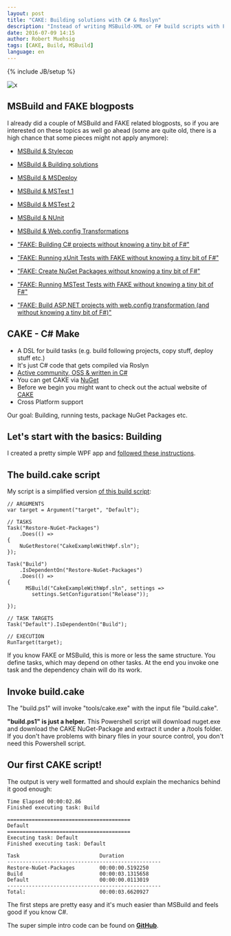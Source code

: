 ```yaml
---
layout: post
title: "CAKE: Building solutions with C# & Roslyn"
description: "Instead of writing MSBuild-XML or F# build scripts with FAKE, let's see how a C# based build system works. So, let's play with CAKE - C# Make."
date: 2016-07-09 14:15
author: Robert Muehsig
tags: [CAKE, Build, MSBuild]
language: en
---
```

{% include JB/setup %}

![x]({{BASE_PATH}}/assets/md-images/2016-07-09/cake.png "CAKE - C# Make")

## MSBuild and FAKE blogposts

I already did a couple of MSBuild and FAKE related blogposts, so if you are interested on these topics as well go ahead (some are quite old, there is a high chance that some pieces might not apply anymore):

* [MSBuild & Stylecop](http://blog.codeinside.eu/2010/12/15/howto-msbuild-stylecop/)
* [MSBuild & Building solutions](http://blog.codeinside.eu/2010/11/12/howto-build-msbuild-solutions/)
* [MSBuild & MSDeploy](http://blog.codeinside.eu/2010/11/21/howto-msdeploy-msbuild/)
* [MSBuild & MSTest 1](http://blog.codeinside.eu/2010/11/24/howto-open-mstest-with-msbuild-2/)
* [MSBuild & MSTest 2](http://blog.codeinside.eu/2010/11/29/howto-open-mstest-with-msbuild/)
* [MSBuild & NUnit](http://blog.codeinside.eu/2011/01/06/howto-msbuild-nuit/)
* [MSBuild & Web.config Transformations](http://blog.codeinside.eu/2010/12/06/howto-web-config-transformations-with-msbuild/)

* ["FAKE: Building C# projects without knowing a tiny bit of F#"](http://blog.codeinside.eu/2015/02/23/fake-building-with-fake/) 
* ["FAKE: Running xUnit Tests with FAKE without knowing a tiny bit of F#"](http://blog.codeinside.eu/2015/02/24/fake-running-xunit-tests-with-fake/)
* ["FAKE: Create NuGet Packages without knowing a tiny bit of F#"](http://blog.codeinside.eu/2015/06/21/fake-create-nuget-packages/)
* ["FAKE: Running MSTest Tests with FAKE without knowing a tiny bit of F#"](http://blog.codeinside.eu/2015/08/30/fake-running-mstest-tests-with-fake/)
* ["FAKE: Build ASP.NET projects with web.config transformation (and without knowing a tiny bit of F#)"](http://blog.codeinside.eu/2016/06/12/fake-build-aspnet-projects-with-webconfig-transform/)

## CAKE - C# Make

- A DSL for build tasks (e.g. build following projects, copy stuff, deploy stuff etc.)
- It's just C# code that gets compiled via Roslyn
- [Active community, OSS & written in C#](https://github.com/cake-build/cake)
- You can get CAKE via [NuGet](https://www.nuget.org/packages/Cake)
- Before we begin you might want to check out the actual website of [CAKE](http://cakebuild.net/) 
- Cross Platform support

Our goal: Building, running tests, package NuGet Packages etc.

## Let's start with the basics: Building

I created a pretty simple WPF app and [followed these instructions](http://cakebuild.net/docs/tutorials/setting-up-a-new-project). 

## The build.cake script

My script is a simplified version [of this build script](https://github.com/cake-build/example/blob/master/build.cake):

    // ARGUMENTS
    var target = Argument("target", "Default");
    
    // TASKS
    Task("Restore-NuGet-Packages")
        .Does(() =>
    {
        NuGetRestore("CakeExampleWithWpf.sln");
    });
    
    Task("Build")
        .IsDependentOn("Restore-NuGet-Packages")
        .Does(() =>
    {
          MSBuild("CakeExampleWithWpf.sln", settings =>
            settings.SetConfiguration("Release"));
    
    });
    
    // TASK TARGETS
    Task("Default").IsDependentOn("Build");
    
    // EXECUTION
    RunTarget(target);

If you know FAKE or MSBuild, this is more or less the same structure. You define tasks, which may depend on other tasks. At the end you invoke one task and the dependency chain will do its work.
	
## Invoke build.cake

The "build.ps1" will invoke "tools/cake.exe" with the input file "build.cake". 

__"build.ps1" is just a helper.__ 
This Powershell script will download nuget.exe and download the CAKE NuGet-Package and extract it under a /tools folder. If you don't have problems with binary files in your source control, you don't need this Powershell script.

## Our first CAKE script!

The output is very well formatted and should explain the mechanics behind it good enough:

    Time Elapsed 00:00:02.86
    Finished executing task: Build
    
    ========================================
    Default
    ========================================
    Executing task: Default
    Finished executing task: Default
    
    Task                          Duration
    --------------------------------------------------
    Restore-NuGet-Packages        00:00:00.5192250
    Build                         00:00:03.1315658
    Default                       00:00:00.0113019
    --------------------------------------------------
    Total:                        00:00:03.6620927
    
The first steps are pretty easy and it's much easier than MSBuild and feels good if you know C#.

The super simple intro code can be found on [__GitHub__](https://github.com/Code-Inside/Samples/tree/master/2016/CakeIntro).